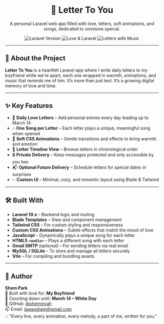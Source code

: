 <h1 align="center">💌 Letter To You</h1>

<p align="center">
A personal Laravel web app filled with love, letters, soft animations, and songs, dedicated to someone special.
</p>

<p align="center">
<img src="https://img.shields.io/badge/Laravel-10.x-red?logo=laravel" alt="Laravel Version">
<img src="https://img.shields.io/badge/Built%20with-Love%20%26%20Laravel-pink" alt="Love & Laravel">
<img src="https://img.shields.io/badge/Letters-With%20Music-blueviolet" alt="Letters with Music">
</p>

---

## 💖 About the Project

**Letter To You** is a heartfelt Laravel app where I write daily letters to my boyfriend while we're apart, each one wrapped in warmth, animations, and music that reminds me of him. It’s more than just text. It’s a growing digital memory of love and time.

---

## ✨ Key Features

- 📝 **Daily Love Letters** – Add personal entries every day leading up to March 14  
- 🎶 **One Song per Letter** – Each letter plays a unique, meaningful song when opened  
- 🌸 **Soft CSS Animations** – Gentle transitions and effects to bring warmth and emotion  
- 📅 **Letter Timeline View** – Browse letters in chronological order  
- 🔒 **Private Delivery** – Keep messages protected and only accessible by you two  
- 📬 **Optional Future Delivery** – Schedule letters for special dates or surprises  
- 💡 **Custom UI** – Minimal, cozy, and romantic layout using Blade & Tailwind

---

## 🛠 Built With

- **Laravel 10.x** – Backend logic and routing  
- **Blade Templates** – View and component management  
- **Tailwind CSS** – For custom styling and responsiveness  
- **Custom CSS Animations** – Subtle effects that match the mood of love
- **JavaScript** – Dynamically plays a unique song for each letter  
- **HTML5 `<audio>`** – Plays a different song with each letter  
- **Gmail SMTP** *(optional)* – For sending letters via real email  
- **MySQL / SQLite** – To store and manage all letters securely  
- **Vite** – For compiling and bundling assets  

---

## 👤 Author

**Shem Park**  
💌 Built with love for: **My Boyfriend**  
📅 Counting down until: **March 14 – White Day**  
🐙 GitHub: [@shemmyah](https://github.com/shemmyah)  
📫 Email: lawasshem@gmail.com  
💡 "Every line, every animation, every melody, a part of me, written for you."

